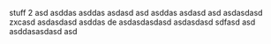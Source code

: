 stuff
 2
asd
asddas
asddas
asdasd
asd
asddas
asdasd
asd
asdasdasd
zxcasd
asdasdasd
asddas
de
asdasdasdasd
asdasdasd
sdfasd
asd
asddasasdasd
asd
